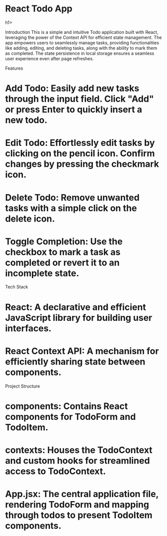 
<h1>React Todo App</h1>h1>

Introduction
This is a simple and intuitive Todo application built with React, leveraging the power of the Context API for efficient state management. The app empowers users to seamlessly manage tasks, providing functionalities like adding, editing, and deleting tasks, along with the ability to mark them as completed. The state persistence in local storage ensures a seamless user experience even after page refreshes.

Features
# Add Todo: Easily add new tasks through the input field. Click "Add" or press Enter to quickly insert a new todo.
# Edit Todo: Effortlessly edit tasks by clicking on the pencil icon. Confirm changes by pressing the checkmark icon.
# Delete Todo: Remove unwanted tasks with a simple click on the delete icon.
# Toggle Completion: Use the checkbox to mark a task as completed or revert it to an incomplete state.

Tech Stack
# React: A declarative and efficient JavaScript library for building user interfaces.
# React Context API: A mechanism for efficiently sharing state between components.

Project Structure
# components: Contains React components for TodoForm and TodoItem.
# contexts: Houses the TodoContext and custom hooks for streamlined access to TodoContext.
# App.jsx: The central application file, rendering TodoForm and mapping through todos to present TodoItem components.
